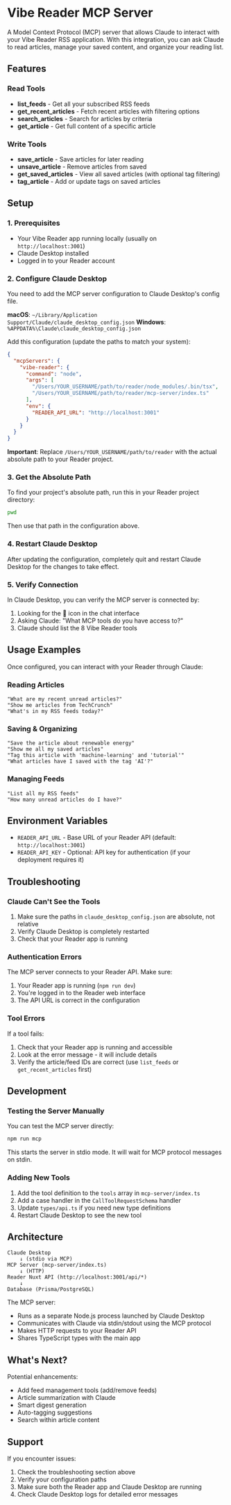 # Vibe Reader MCP Server

A Model Context Protocol (MCP) server that allows Claude to interact with your Vibe Reader RSS application. With this integration, you can ask Claude to read articles, manage your saved content, and organize your reading list.

## Features

### Read Tools
- **list_feeds** - Get all your subscribed RSS feeds
- **get_recent_articles** - Fetch recent articles with filtering options
- **search_articles** - Search for articles by criteria
- **get_article** - Get full content of a specific article

### Write Tools
- **save_article** - Save articles for later reading
- **unsave_article** - Remove articles from saved
- **get_saved_articles** - View all saved articles (with optional tag filtering)
- **tag_article** - Add or update tags on saved articles

## Setup

### 1. Prerequisites

- Your Vibe Reader app running locally (usually on `http://localhost:3001`)
- Claude Desktop installed
- Logged in to your Reader account

### 2. Configure Claude Desktop

You need to add the MCP server configuration to Claude Desktop's config file.

**macOS**: `~/Library/Application Support/Claude/claude_desktop_config.json`
**Windows**: `%APPDATA%\Claude\claude_desktop_config.json`

Add this configuration (update the paths to match your system):

```json
{
  "mcpServers": {
    "vibe-reader": {
      "command": "node",
      "args": [
        "/Users/YOUR_USERNAME/path/to/reader/node_modules/.bin/tsx",
        "/Users/YOUR_USERNAME/path/to/reader/mcp-server/index.ts"
      ],
      "env": {
        "READER_API_URL": "http://localhost:3001"
      }
    }
  }
}
```

**Important**: Replace `/Users/YOUR_USERNAME/path/to/reader` with the actual absolute path to your Reader project.

### 3. Get the Absolute Path

To find your project's absolute path, run this in your Reader project directory:

```bash
pwd
```

Then use that path in the configuration above.

### 4. Restart Claude Desktop

After updating the configuration, completely quit and restart Claude Desktop for the changes to take effect.

### 5. Verify Connection

In Claude Desktop, you can verify the MCP server is connected by:
1. Looking for the 🔌 icon in the chat interface
2. Asking Claude: "What MCP tools do you have access to?"
3. Claude should list the 8 Vibe Reader tools

## Usage Examples

Once configured, you can interact with your Reader through Claude:

### Reading Articles

```
"What are my recent unread articles?"
"Show me articles from TechCrunch"
"What's in my RSS feeds today?"
```

### Saving & Organizing

```
"Save the article about renewable energy"
"Show me all my saved articles"
"Tag this article with 'machine-learning' and 'tutorial'"
"What articles have I saved with the tag 'AI'?"
```

### Managing Feeds

```
"List all my RSS feeds"
"How many unread articles do I have?"
```

## Environment Variables

- `READER_API_URL` - Base URL of your Reader API (default: `http://localhost:3001`)
- `READER_API_KEY` - Optional: API key for authentication (if your deployment requires it)

## Troubleshooting

### Claude Can't See the Tools

1. Make sure the paths in `claude_desktop_config.json` are absolute, not relative
2. Verify Claude Desktop is completely restarted
3. Check that your Reader app is running

### Authentication Errors

The MCP server connects to your Reader API. Make sure:
1. Your Reader app is running (`npm run dev`)
2. You're logged in to the Reader web interface
3. The API URL is correct in the configuration

### Tool Errors

If a tool fails:
1. Check that your Reader app is running and accessible
2. Look at the error message - it will include details
3. Verify the article/feed IDs are correct (use `list_feeds` or `get_recent_articles` first)

## Development

### Testing the Server Manually

You can test the MCP server directly:

```bash
npm run mcp
```

This starts the server in stdio mode. It will wait for MCP protocol messages on stdin.

### Adding New Tools

1. Add the tool definition to the `tools` array in `mcp-server/index.ts`
2. Add a case handler in the `CallToolRequestSchema` handler
3. Update `types/api.ts` if you need new type definitions
4. Restart Claude Desktop to see the new tool

## Architecture

```
Claude Desktop
    ↓ (stdio via MCP)
MCP Server (mcp-server/index.ts)
    ↓ (HTTP)
Reader Nuxt API (http://localhost:3001/api/*)
    ↓
Database (Prisma/PostgreSQL)
```

The MCP server:
- Runs as a separate Node.js process launched by Claude Desktop
- Communicates with Claude via stdin/stdout using the MCP protocol
- Makes HTTP requests to your Reader API
- Shares TypeScript types with the main app

## What's Next?

Potential enhancements:
- Add feed management tools (add/remove feeds)
- Article summarization with Claude
- Smart digest generation
- Auto-tagging suggestions
- Search within article content

## Support

If you encounter issues:
1. Check the troubleshooting section above
2. Verify your configuration paths
3. Make sure both the Reader app and Claude Desktop are running
4. Check Claude Desktop logs for detailed error messages
